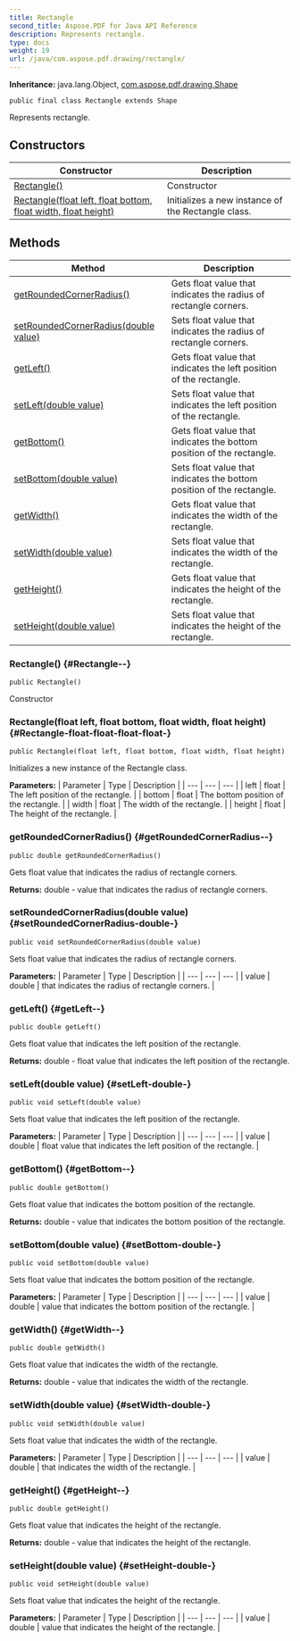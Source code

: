 ```yaml
---
title: Rectangle
second_title: Aspose.PDF for Java API Reference
description: Represents rectangle.
type: docs
weight: 19
url: /java/com.aspose.pdf.drawing/rectangle/
---
```

**Inheritance:**
java.lang.Object, [com.aspose.pdf.drawing.Shape](../../com.aspose.pdf.drawing/shape)
```
public final class Rectangle extends Shape
```

Represents rectangle.
## Constructors

| Constructor | Description |
| --- | --- |
| [Rectangle()](#Rectangle--) | Constructor |
| [Rectangle(float left, float bottom, float width, float height)](#Rectangle-float-float-float-float-) | Initializes a new instance of the  Rectangle  class. |
## Methods

| Method | Description |
| --- | --- |
| [getRoundedCornerRadius()](#getRoundedCornerRadius--) | Gets float value that indicates the radius of rectangle corners. |
| [setRoundedCornerRadius(double value)](#setRoundedCornerRadius-double-) | Sets float value that indicates the radius of rectangle corners. |
| [getLeft()](#getLeft--) | Gets float value that indicates the left position of the rectangle. |
| [setLeft(double value)](#setLeft-double-) | Sets float value that indicates the left position of the rectangle. |
| [getBottom()](#getBottom--) | Gets float value that indicates the bottom position of the rectangle. |
| [setBottom(double value)](#setBottom-double-) | Sets float value that indicates the bottom position of the rectangle. |
| [getWidth()](#getWidth--) | Gets float value that indicates the width of the rectangle. |
| [setWidth(double value)](#setWidth-double-) | Sets float value that indicates the width of the rectangle. |
| [getHeight()](#getHeight--) | Gets float value that indicates the height of the rectangle. |
| [setHeight(double value)](#setHeight-double-) | Sets float value that indicates the height of the rectangle. |
### Rectangle() {#Rectangle--}
```
public Rectangle()
```


Constructor

### Rectangle(float left, float bottom, float width, float height) {#Rectangle-float-float-float-float-}
```
public Rectangle(float left, float bottom, float width, float height)
```


Initializes a new instance of the  Rectangle  class.

**Parameters:**
| Parameter | Type | Description |
| --- | --- | --- |
| left | float | The left position of the rectangle. |
| bottom | float | The bottom position of the rectangle. |
| width | float | The width of the rectangle. |
| height | float | The height of the rectangle. |

### getRoundedCornerRadius() {#getRoundedCornerRadius--}
```
public double getRoundedCornerRadius()
```


Gets float value that indicates the radius of rectangle corners.

**Returns:**
double - value that indicates the radius of rectangle corners.
### setRoundedCornerRadius(double value) {#setRoundedCornerRadius-double-}
```
public void setRoundedCornerRadius(double value)
```


Sets float value that indicates the radius of rectangle corners.

**Parameters:**
| Parameter | Type | Description |
| --- | --- | --- |
| value | double | that indicates the radius of rectangle corners. |

### getLeft() {#getLeft--}
```
public double getLeft()
```


Gets float value that indicates the left position of the rectangle.

**Returns:**
double - float value that indicates the left position of the rectangle.
### setLeft(double value) {#setLeft-double-}
```
public void setLeft(double value)
```


Sets float value that indicates the left position of the rectangle.

**Parameters:**
| Parameter | Type | Description |
| --- | --- | --- |
| value | double | float value that indicates the left position of the rectangle. |

### getBottom() {#getBottom--}
```
public double getBottom()
```


Gets float value that indicates the bottom position of the rectangle.

**Returns:**
double - value that indicates the bottom position of the rectangle.
### setBottom(double value) {#setBottom-double-}
```
public void setBottom(double value)
```


Sets float value that indicates the bottom position of the rectangle.

**Parameters:**
| Parameter | Type | Description |
| --- | --- | --- |
| value | double | value that indicates the bottom position of the rectangle. |

### getWidth() {#getWidth--}
```
public double getWidth()
```


Gets float value that indicates the width of the rectangle.

**Returns:**
double - value that indicates the width of the rectangle.
### setWidth(double value) {#setWidth-double-}
```
public void setWidth(double value)
```


Sets float value that indicates the width of the rectangle.

**Parameters:**
| Parameter | Type | Description |
| --- | --- | --- |
| value | double | that indicates the width of the rectangle. |

### getHeight() {#getHeight--}
```
public double getHeight()
```


Gets float value that indicates the height of the rectangle.

**Returns:**
double - value that indicates the height of the rectangle.
### setHeight(double value) {#setHeight-double-}
```
public void setHeight(double value)
```


Sets float value that indicates the height of the rectangle.

**Parameters:**
| Parameter | Type | Description |
| --- | --- | --- |
| value | double | value that indicates the height of the rectangle. |

